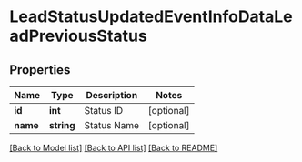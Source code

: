 # LeadStatusUpdatedEventInfoDataLeadPreviousStatus

## Properties
Name | Type | Description | Notes
------------ | ------------- | ------------- | -------------
**id** | **int** | Status ID | [optional] 
**name** | **string** | Status Name | [optional] 

[[Back to Model list]](../../README.md#documentation-for-models) [[Back to API list]](../../README.md#documentation-for-api-endpoints) [[Back to README]](../../README.md)

